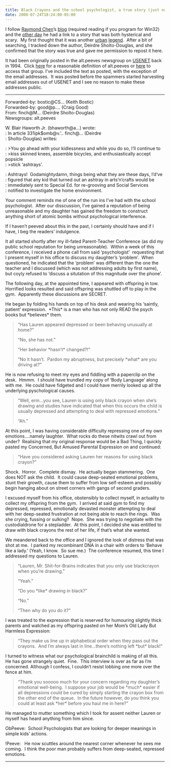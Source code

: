 ```yaml
---
title: Black Crayons and the school psychologist, a true story (just not mine)
date: 2008-07-24T18:24:00-05:00
---
```

I follow [Raymond Chen](http://en.wikipedia.org/wiki/Raymond_Chen)’s [blog](http://blogs.msdn.com/oldnewthing/default.aspx) (required reading if you program for Win32) and the [other day](http://blogs.msdn.com/oldnewthing/archive/2008/07/23/8765362.aspx) he had a link to a story that was both hysterical and scary.  My first thought that it was another [urban](http://www.snopes.com/) [legend](http://urbanlegends.about.com/).  After a bit of searching, I tracked down the author, Deirdre Sholto-Douglas, and she confirmed that the story was true and gave me permission to repost it here.

It had been originally posted in the alt.peeves newsgroup on [USENET](http://en.wikipedia.org/wiki/USENET) back in 1994.  Click [here](http://www.antipope.org/charlie/rant/roast.html) for a reasonable definition of alt.peeves or [here](http://groups.google.com/group/alt.peeves/topics) to access that group. I’ve included the text as posted, with the exception of the email addresses.  It was posted before the spammers started harvesting email addresses out of USENET and I see no reason to make these addresses public.

* * *

Forwarded-by: bostic@CS… (Keith Bostic)  
Forwarded-by: good@p…. (Craig Good)  
From: finch@M… (Deirdre Sholto-Douglas)  
Newsgroups: alt.peeves 

W. Blair Haworth Jr. (bhaworth@a…) wrote:  
: In article 331ipk$omb@v.’.. finch@… (Deirdre  
: Sholto-Douglas) writes: 

: >You go ahead with your kidlessness and while you do so, I&#8217;ll continue to  
: >kiss skinned knees, assemble bicycles, and enthusiastically accept popsicle  
: >stick &#8216;ashtrays&#8217;.  

: Ashtrays!  Godamightydamn, things being what they are these days, I&#8217;d&#8217;ve  
: figured that any kid that turned out an ashtray in arts&#8217;n&#8217;crafts would be  
: immediately sent to Special Ed. for re-grooving and Social Services  
: notified to investigate the home environment.  

_<sigh>_ Your comment reminds me of one of the run ins I&#8217;ve had with the school psychologist.  After our disscussion, I&#8217;ve gained a reputation of being unreasonable and my daughter has gained the freedom to construct anything short of atomic bombs without psychological interference. 

If I haven&#8217;t peeved about this in the past, I certainly should have and if I have, I beg the readers&#8217; indulgence. 

It all started shortly after my ill-fated Parent-Teacher Conference (as did my public school reputation for being unreasonable).  Within a week of this conference, I received a phone call from said &#8216;psychologist&#8217;  requesting that I present myself in his office to discuss my daughter&#8217;s &#8216;problem&#8217;.  When questioned, he indicated that the &#8216;problem&#8217; was different than the one the teacher and I discussed (which was not addressing adults by first name), but coyly refused to &#8216;discuss a situtation of this magnitude over the phone&#8217;. 

The following day, at the appointed time, I appeared with offspring in tow. Horrified looks resulted and said offspring was shuttled off to play in the gym.  Apparently these discussions are SECRET. 

He began by folding his hands on top of his desk and wearing his &#8216;saintly, patient&#8217; expression.  \*This\* is a man who has not only READ the psych books but \*believes\* them. 

> &#8220;Has Lauren appeared depressed or been behaving unusually at home?&#8221; 
> 
> &#8220;No, she has not.&#8221; 
> 
> &#8220;Her behavior \*hasn&#8217;t\* changed?!&#8221; 
> 
> &#8220;No it hasn&#8217;t.  Pardon my abruptness, but precisely \*what\* are you driving at?&#8221; 

He is now refusing to meet my eyes and fiddling with a paperclip on the desk.  Hmmm.  I should have trundled my copy of &#8216;Body Language&#8217; along with me.  He could have fidgeted and I could have merrily looked up all the  underlying pyschological causes.  

> &#8220;Well, erm&#8230;you see, Lauren is using only black crayon when she&#8217;s drawing and studies have indicated that when this occurs the child is usually depressed and attempting to deal with repressed emotions.&#8221; 
> 
> &#8220;Ah.&#8221;  

At this point, I was having considerable difficulty repressing one of my own emotions&#8230;.namely laughter.  What rocks do these nitwits crawl out from under?  Realising that my original response would be a Bad Thing, I quickly pasted my Concerned, But Amused Parental Expression on and continued: 

> &#8220;Have you considered asking Lauren her reasons for using black crayon?&#8221; 

Shock.  Horror.  Complete dismay.  He actually began stammering.  One does NOT ask the child.  It could cause deep-seated emotional problems, stunt their growth, cause them to suffer from low self-esteem and possibly begin hanging about on street corners with gangs of second graders.  

I excused myself from his office, obstensibly to collect myself, in actuality to collect my offspring from the gym.  I arrived at said gym to find my depressed, repressed, emotionally devasted monster attempting to deal with her deep-seated frustration at not being able to reach the rings.  Was she crying, fussing or sulking?  Nope.  She was trying to negotiate with the custodialdrone for a stepladder.  At this point, I decided she was entitled to draw with black crayons the rest of her life, if that&#8217;s what she wanted. 

We meandered back to the office and I ignored the look of distress that was shot at me.  I parked my recombinant DNA in a chair with orders to &#8216;Behave like a lady.&#8217; (Yeah, I know.  So sue me.)  The conference resumed, this time I addressed my questions to Lauren. 

> &#8220;Lauren, Mr. Shit-for-Brains indicates that you only use blackcrayon when you&#8217;re drawing.&#8221; 
> 
> &#8220;Yeah.&#8221; 
> 
> &#8220;Do you \*like\* drawing in black?&#8221; 
> 
> &#8220;No.&#8221; 
> 
> &#8220;Then why do you do it?&#8221; 

I was treated to the expression that is reserved for humouring slightly thick parents and watched as my offspring pasted on her Mom&#8217;s Old Lady But Harmless Expression: 

> &#8220;They make us line up in alphabetical order when they pass out the crayons.  And I&#8217;m always last in line&#8230;there&#8217;s nothing left \*but\* black!&#8221; 

I turned to witness what our psychological brainchild is making of all this.  He has gone strangely quiet.  Fine.  This interview is over as far as I&#8217;m concerned. Although I confess, I couldn&#8217;t resist lobbing one more over the fence at him. 

> &#8220;Thank you sooooo much for your concern regarding my daughter&#8217;s emotional well-being.  I suppose your job would be \*much\* easier if all depressions could be cured by simply starting the crayon box from the other end of the queue.  In the future however, do you think you could at least ask \*her\* before you haul me in here?&#8221; 

He managed to mutter something which I took for assent neither Lauren or myself has heard anything from him since. 

ObPeeve:  School Psychologists that are looking for deeper meanings in simple kids&#8217; actions. 

!Peeve:   He now scuttles around the nearest corner whenever he sees me coming.  I think the poor man probably suffers from deep-seated, repressed emotions. 

* * *
